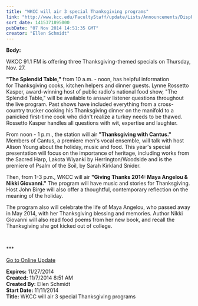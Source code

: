 ```yaml
---
title: "​WKCC will air 3 special Thanksgiving programs"
link: "http://www.kcc.edu/FacultyStaff/update/Lists/Announcements/DispForm.aspx?ID=1715"
sort_date: 1415371895000
pubDate: "07 Nov 2014 14:51:35 GMT"
creator: "Ellen Schmidt"
---
```


<div><b>Body:</b> <div class="ExternalClass6AD14628E85740A8AD84D7A1FDAB2F13"><p>WKCC 91.1 FM is offering three Thanksgiving-themed specials on Thursday, Nov. 27.</p>
<p><strong>&quot;The Splendid Table,&quot;</strong> from 10 a.m. - noon, has helpful information for Thanksgiving cooks, kitchen helpers and dinner guests. Lynne Rossetto Kasper, award-winning host of public radio's national food show, &quot;The Splendid Table,&quot; will be available to answer listener questions throughout the live program. Past shows have included everything from a cross-country trucker cooking his Thanksgiving dinner on the manifold to a panicked first-time cook who didn't realize a turkey needs to be thawed. Rossetto Kasper handles all questions with wit, expertise and laughter.</p>
<p>From noon - 1 p.m., the station will air <strong>&quot;Thanksgiving with Cantus.&quot;</strong> Members of Cantus, a premiere men's vocal ensemble, will talk with host Alison Young about the holiday, music and food. This year's special presentation will focus on the importance of heritage, including works from the Sacred Harp, Lakota Wiyanki by Herrington/Woodside and is the premiere of Psalm of the Soil, by Sarah Kirkland Snider. </p>
<p>Then, from 1-3 p.m., WKCC will air <strong>&quot;Giving Thanks 2014: Maya Angelou &amp; Nikki Giovanni.&quot;</strong> The program will have music and stories for Thanksgiving. Host John Birge will also offer a thoughtful, contemporary reflection on the meaning of the holiday. </p>
<p>The program also will celebrate the life of Maya Angelou, who passed away in May 2014, with her Thanksgiving blessing and memories. Author Nikki Giovanni will also read food poems from her new book, and recall the Thanksgiving she got kicked out of college.</p>
<p> </p>
<p>***</p>
<p><a href="/update">Go to Online Update</a><br /></p></div></div>
<div><b>Expires:</b> 11/27/2014</div>
<div><b>Created:</b> 11/7/2014 8:51 AM</div>
<div><b>Created By:</b> Ellen Schmidt</div>
<div><b>Start Date:</b> 11/11/2014</div>
<div><b>Title:</b> ​WKCC will air 3 special Thanksgiving programs</div>
